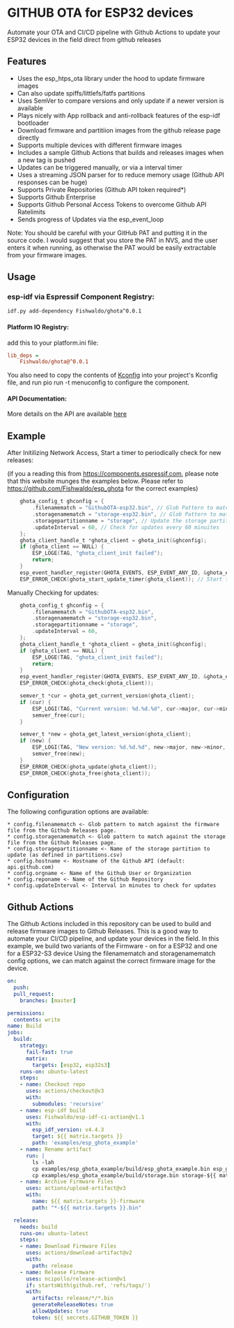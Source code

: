 # GITHUB OTA for ESP32 devices

Automate your OTA and CI/CD pipeline with Github Actions to update your ESP32 devices in the field direct from github releases

## Features
* Uses the esp_htps_ota library under the hood to update firmware images
* Can also update spiffs/littlefs/fatfs partitions
* Uses SemVer to compare versions and only update if a newer version is available
* Plays nicely with App rollback and anti-rollback features of the esp-idf bootloader
* Download firmware and partitiion images from the github release page directly
* Supports multiple devices with different firmware images
* Includes a sample Github Actions that builds and releases images when a new tag is pushed
* Updates can be triggered manually, or via a interval timer
* Uses a streaming JSON parser for to reduce memory usage (Github API responses can be huge)
* Supports Private Repositories (Github API token required*)
* Supports Github Enterprise
* Supports Github Personal Access Tokens to overcome Github API Ratelimits
* Sends progress of Updates via the esp_event_loop

Note:
You should be careful with your GitHub PAT and putting it in the source code. I would suggest that you store the PAT in NVS, and the user enters it when running, as otherwise the PAT would be easily extractable from your firmware images. 

## Usage

### esp-idf via Espressif Component Registry:

```bash
idf.py add-dependency Fishwaldo/ghota^0.0.1
```

#### Platform IO Registry:

add this to your platform.ini file:

```ini 
lib_deps = 
    Fishwaldo/ghota@^0.0.1
```

You also need to copy the contents of [Kconfig](Kconfig) into your project's Kconfig file, and run pio run -t menuconfig to configure the component.

#### API Documentation:

More details on the API are available [here](https://esp-github-ota.readthedocs.io/en/latest/index.html)

## Example
After Initilizing Network Access, Start a timer to periodically check for new releases:

(if you a reading this from https://components.espressif.com, please note that this website munges the examples below. Please refer to https://github.com/Fishwaldo/esp_ghota for the correct examples)

```c
    ghota_config_t ghconfig = {
        .filenamematch = "GithubOTA-esp32.bin", // Glob Pattern to match against the Firmware file
        .storagenamematch = "storage-esp32.bin", // Glob Pattern to match against the storage firmware file
        .storagepartitionname = "storage", // Update the storage partition
        .updateInterval = 60, // Check for updates every 60 minuites
    };
    ghota_client_handle_t *ghota_client = ghota_init(&ghconfig);
    if (ghota_client == NULL) {
        ESP_LOGE(TAG, "ghota_client_init failed");
        return;
    }
    esp_event_handler_register(GHOTA_EVENTS, ESP_EVENT_ANY_ID, &ghota_event_callback, ghota_client); // Register a handler to get updates on progress 
    ESP_ERROR_CHECK(ghota_start_update_timer(ghota_client)); // Start the timer to check for updates
```

Manually Checking for updates:

```c
    ghota_config_t ghconfig = {
        .filenamematch = "GithubOTA-esp32.bin",
        .storagenamematch = "storage-esp32.bin",
        .storagepartitionname = "storage",
        .updateInterval = 60,
    };
    ghota_client_handle_t *ghota_client = ghota_init(&ghconfig);
    if (ghota_client == NULL) {
        ESP_LOGE(TAG, "ghota_client_init failed");
        return;
    }
    esp_event_handler_register(GHOTA_EVENTS, ESP_EVENT_ANY_ID, &ghota_event_callback, ghota_client);
    ESP_ERROR_CHECK(ghota_check(ghota_client));

    semver_t *cur = ghota_get_current_version(ghota_client);
    if (cur) {
        ESP_LOGI(TAG, "Current version: %d.%d.%d", cur->major, cur->minor, cur->patch);
        semver_free(cur);
    }

    semver_t *new = ghota_get_latest_version(ghota_client);
    if (new) {
        ESP_LOGI(TAG, "New version: %d.%d.%d", new->major, new->minor, new->patch);
        semver_free(new);
    }
    ESP_ERROR_CHECK(ghota_update(ghota_client));
    ESP_ERROR_CHECK(ghota_free(ghota_client));
```

## Configuration
The following configuration options are available:

    * config.filenamematch <- Glob pattern to match against the firmware file from the Github Releases page. 
    * config.storagenamematch <- Glob pattern to match against the storage file from the Github Releases page.
    * config.storagepartitionname <- Name of the storage partition to update (as defined in partitions.csv)
    * config.hostname <- Hostname of the Github API (default: api.github.com)
    * config.orgname <- Name of the Github User or Organization
    * config.reponame <- Name of the Github Repository
    * config.updateInterval <- Interval in minutes to check for updates

## Github Actions
The Github Actions included in this repository can be used to build and release firmware images to Github Releases.
This is a good way to automate your CI/CD pipeline, and update your devices in the field.
In this example, we build two variants of the Firmware - on for a ESP32 and one for a ESP32-S3 device
Using the filenamematch and storagenamematch config options, we can match against the correct firmware image for the device.

```yaml
on:
  push:
  pull_request:
    branches: [master]

permissions:
  contents: write
name: Build
jobs:
  build:
    strategy:
      fail-fast: true
      matrix: 
        targets: [esp32, esp32s3]
    runs-on: ubuntu-latest
    steps:
    - name: Checkout repo
      uses: actions/checkout@v3
      with:
        submodules: 'recursive'
    - name: esp-idf build
      uses: Fishwaldo/esp-idf-ci-action@v1.1
      with:
        esp_idf_version: v4.4.3
        target: ${{ matrix.targets }}
        path: 'examples/esp_ghota_example'
    - name: Rename artifact
      run: |
        ls -lah 
        cp examples/esp_ghota_example/build/esp_ghota_example.bin esp_ghota_example-${{ matrix.targets }}.bin
        cp examples/esp_ghota_example/build/storage.bin storage-${{ matrix.targets }}.bin
    - name: Archive Firmware Files
      uses: actions/upload-artifact@v3
      with: 
        name: ${{ matrix.targets }}-firmware
        path: "*-${{ matrix.targets }}.bin"

  release:
    needs: build
    runs-on: ubuntu-latest
    steps:
    - name: Download Firmware Files
      uses: actions/download-artifact@v2
      with:
        path: release
    - name: Release Firmware
      uses: ncipollo/release-action@v1
      if: startsWith(github.ref, 'refs/tags/') 
      with:
        artifacts: release/*/*.bin
        generateReleaseNotes: true
        allowUpdates: true
        token: ${{ secrets.GITHUB_TOKEN }}
```